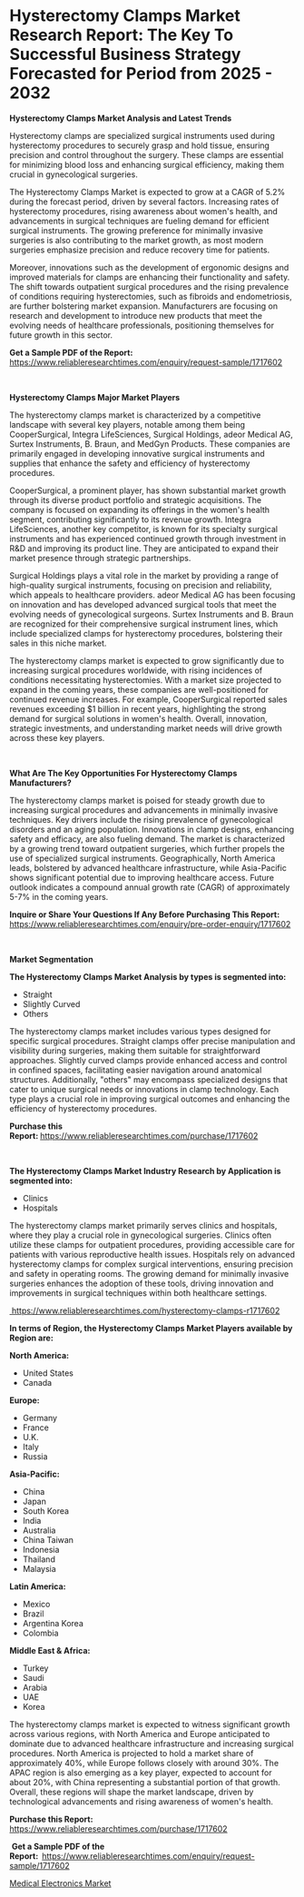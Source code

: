 <p><h1>Hysterectomy Clamps Market Research Report: The Key To Successful Business Strategy Forecasted for Period from 2025 - 2032</h1></p><p><strong>Hysterectomy Clamps Market Analysis and Latest Trends</strong></p>
<p><p>Hysterectomy clamps are specialized surgical instruments used during hysterectomy procedures to securely grasp and hold tissue, ensuring precision and control throughout the surgery. These clamps are essential for minimizing blood loss and enhancing surgical efficiency, making them crucial in gynecological surgeries. </p><p>The Hysterectomy Clamps Market is expected to grow at a CAGR of 5.2% during the forecast period, driven by several factors. Increasing rates of hysterectomy procedures, rising awareness about women's health, and advancements in surgical techniques are fueling demand for efficient surgical instruments. The growing preference for minimally invasive surgeries is also contributing to the market growth, as most modern surgeries emphasize precision and reduce recovery time for patients.</p><p>Moreover, innovations such as the development of ergonomic designs and improved materials for clamps are enhancing their functionality and safety. The shift towards outpatient surgical procedures and the rising prevalence of conditions requiring hysterectomies, such as fibroids and endometriosis, are further bolstering market expansion. Manufacturers are focusing on research and development to introduce new products that meet the evolving needs of healthcare professionals, positioning themselves for future growth in this sector.</p></p>
<p><strong>Get a Sample PDF of the Report:&nbsp;</strong> <a href="https://www.reliableresearchtimes.com/enquiry/request-sample/1717602?utm_campaign=2956&utm_medium=2&utm_source=Github&utm_content=ia&utm_term=04032025&utm_id=hysterectomy-clamps">https://www.reliableresearchtimes.com/enquiry/request-sample/1717602</a></p>
<p>&nbsp;</p>
<p><strong>Hysterectomy Clamps Major Market Players</strong></p>
<p><p>The hysterectomy clamps market is characterized by a competitive landscape with several key players, notable among them being CooperSurgical, Integra LifeSciences, Surgical Holdings, adeor Medical AG, Surtex Instruments, B. Braun, and MedGyn Products. These companies are primarily engaged in developing innovative surgical instruments and supplies that enhance the safety and efficiency of hysterectomy procedures.</p><p>CooperSurgical, a prominent player, has shown substantial market growth through its diverse product portfolio and strategic acquisitions. The company is focused on expanding its offerings in the women's health segment, contributing significantly to its revenue growth. Integra LifeSciences, another key competitor, is known for its specialty surgical instruments and has experienced continued growth through investment in R&D and improving its product line. They are anticipated to expand their market presence through strategic partnerships.</p><p>Surgical Holdings plays a vital role in the market by providing a range of high-quality surgical instruments, focusing on precision and reliability, which appeals to healthcare providers. adeor Medical AG has been focusing on innovation and has developed advanced surgical tools that meet the evolving needs of gynecological surgeons. Surtex Instruments and B. Braun are recognized for their comprehensive surgical instrument lines, which include specialized clamps for hysterectomy procedures, bolstering their sales in this niche market.</p><p>The hysterectomy clamps market is expected to grow significantly due to increasing surgical procedures worldwide, with rising incidences of conditions necessitating hysterectomies. With a market size projected to expand in the coming years, these companies are well-positioned for continued revenue increases. For example, CooperSurgical reported sales revenues exceeding $1 billion in recent years, highlighting the strong demand for surgical solutions in women's health. Overall, innovation, strategic investments, and understanding market needs will drive growth across these key players.</p></p>
<p>&nbsp;</p>
<p><strong>What Are The Key Opportunities For Hysterectomy Clamps Manufacturers?</strong></p>
<p><p>The hysterectomy clamps market is poised for steady growth due to increasing surgical procedures and advancements in minimally invasive techniques. Key drivers include the rising prevalence of gynecological disorders and an aging population. Innovations in clamp designs, enhancing safety and efficacy, are also fueling demand. The market is characterized by a growing trend toward outpatient surgeries, which further propels the use of specialized surgical instruments. Geographically, North America leads, bolstered by advanced healthcare infrastructure, while Asia-Pacific shows significant potential due to improving healthcare access. Future outlook indicates a compound annual growth rate (CAGR) of approximately 5-7% in the coming years.</p></p>
<p><strong>Inquire or Share Your Questions If Any Before Purchasing This Report:</strong> <a href="https://www.reliableresearchtimes.com/enquiry/pre-order-enquiry/1717602?utm_campaign=2956&utm_medium=2&utm_source=Github&utm_content=ia&utm_term=04032025&utm_id=hysterectomy-clamps">https://www.reliableresearchtimes.com/enquiry/pre-order-enquiry/1717602</a></p>
<p>&nbsp;</p>
<p><strong>Market Segmentation</strong></p>
<p><strong>The Hysterectomy Clamps Market Analysis by types is segmented into:</strong></p>
<p><ul><li>Straight</li><li>Slightly Curved</li><li>Others</li></ul></p>
<p><p>The hysterectomy clamps market includes various types designed for specific surgical procedures. Straight clamps offer precise manipulation and visibility during surgeries, making them suitable for straightforward approaches. Slightly curved clamps provide enhanced access and control in confined spaces, facilitating easier navigation around anatomical structures. Additionally, "others" may encompass specialized designs that cater to unique surgical needs or innovations in clamp technology. Each type plays a crucial role in improving surgical outcomes and enhancing the efficiency of hysterectomy procedures.</p></p>
<p><strong>Purchase this Report:&nbsp;</strong><a href="https://www.reliableresearchtimes.com/purchase/1717602?utm_campaign=2956&utm_medium=2&utm_source=Github&utm_content=ia&utm_term=04032025&utm_id=hysterectomy-clamps">https://www.reliableresearchtimes.com/purchase/1717602</a></p>
<p>&nbsp;</p>
<p><strong>The Hysterectomy Clamps Market Industry Research by Application is segmented into:</strong></p>
<p><ul><li>Clinics</li><li>Hospitals</li></ul></p>
<p><p>The hysterectomy clamps market primarily serves clinics and hospitals, where they play a crucial role in gynecological surgeries. Clinics often utilize these clamps for outpatient procedures, providing accessible care for patients with various reproductive health issues. Hospitals rely on advanced hysterectomy clamps for complex surgical interventions, ensuring precision and safety in operating rooms. The growing demand for minimally invasive surgeries enhances the adoption of these tools, driving innovation and improvements in surgical techniques within both healthcare settings.</p></p>
<p><a href="https://www.reliableresearchtimes.com/hysterectomy-clamps-r1717602?utm_campaign=2956&utm_medium=2&utm_source=Github&utm_content=ia&utm_term=04032025&utm_id=hysterectomy-clamps">&nbsp;https://www.reliableresearchtimes.com/hysterectomy-clamps-r1717602</a></p>
<p><strong>In terms of Region, the Hysterectomy Clamps Market Players available by Region are:</strong></p>
<p>
    <p> <strong> North America: </strong>
        <ul>
            <li>United States</li>
            <li>Canada</li>
        </ul>
        </p> 
    <p> <strong> Europe: </strong>
        <ul>
            <li>Germany</li>
            <li>France</li>
            <li>U.K.</li>
            <li>Italy</li>
            <li>Russia</li>
        </ul>
        </p> 
    <p> <strong> Asia-Pacific: </strong>
        <ul>
            <li>China</li>
            <li>Japan</li>
            <li>South Korea</li>
            <li>India</li>
            <li>Australia</li>
            <li>China Taiwan</li>
            <li>Indonesia</li>
            <li>Thailand</li>
            <li>Malaysia</li>
        </ul>
        </p> 
    <p> <strong> Latin America: </strong>
        <ul>
            <li>Mexico</li>
            <li>Brazil</li>
            <li>Argentina Korea</li>
            <li>Colombia</li>
        </ul>
        </p> 
    <p> <strong> Middle East & Africa: </strong>
        <ul>
            <li>Turkey</li>
            <li>Saudi</li>
            <li>Arabia</li>
            <li>UAE</li>
            <li>Korea</li>
        </ul>
    </p>
    </p>
<p><p>The hysterectomy clamps market is expected to witness significant growth across various regions, with North America and Europe anticipated to dominate due to advanced healthcare infrastructure and increasing surgical procedures. North America is projected to hold a market share of approximately 40%, while Europe follows closely with around 30%. The APAC region is also emerging as a key player, expected to account for about 20%, with China representing a substantial portion of that growth. Overall, these regions will shape the market landscape, driven by technological advancements and rising awareness of women's health.</p></p>
<p><strong>Purchase this Report: </strong><a href="https://www.reliableresearchtimes.com/purchase/1717602?utm_campaign=2956&utm_medium=2&utm_source=Github&utm_content=ia&utm_term=04032025&utm_id=hysterectomy-clamps">https://www.reliableresearchtimes.com/purchase/1717602</a></p>
<p>&nbsp;<strong>Get a Sample PDF of the Report:&nbsp;&nbsp;</strong><a href="https://www.reliableresearchtimes.com/enquiry/request-sample/1717602?utm_campaign=2956&utm_medium=2&utm_source=Github&utm_content=ia&utm_term=04032025&utm_id=hysterectomy-clamps">https://www.reliableresearchtimes.com/enquiry/request-sample/1717602</a></p>
<p><strong></strong></p>
<p><p><a href="https://github.com/leyesamilej/Market-Research-Report-List-1/blob/main/medical-electronics-market.md?utm_campaign=2956&utm_medium=2&utm_source=Github&utm_content=ia&utm_term=04032025&utm_id=hysterectomy-clamps">Medical Electronics Market</a></p></p>